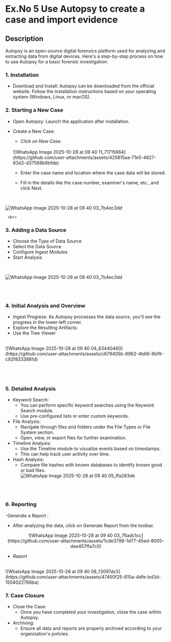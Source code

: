 # Ex.No 5 Use Autopsy to create a case and import evidence
## Description
Autopsy is an open-source digital forensics platform used for analyzing and extracting data from digital devices. Here's a step-by-step process on how to use Autopsy for a basic forensic investigation:

### 1. Installation
- Download and Install: Autopsy can be downloaded from the official website. Follow the installation instructions based on your operating system (Windows, Linux, or macOS).

### 2. Starting a New Case
- Open Autopsy: Launch the application after installation.
- Create a New Case:
     <br>
  -  *Click on New Case.*
    
    <br>
  ![WhatsApp Image 2025-10-28 at 09 40 11_71715664](https://github.com/user-attachments/assets/425815aa-71e5-4827-83d2-d37568b6bfde)

     <br>
     
  - Enter the case name and location where the case data will be stored.
  - Fill in the details like the case number, examiner's name, etc., and click Next.
    
       <br>
       
 ![WhatsApp Image 2025-10-28 at 09 40 03_7b4ec3dd](https://github.com/user-attachments/assets/5028e3af-8e36-4ca9-aa4f-583e3bd2a9ae)


     <br>

### 3. Adding a Data Source
- Choose the Type of Data Source
- Select the Data Source
- Configure Ingest Modules
- Start Analysis
 <br>

  ![WhatsApp Image 2025-10-28 at 09 40 03_7b4ec3dd](https://github.com/user-attachments/assets/0b50b111-16dd-4b61-bddc-42e9364f895b)


<br>
 <br>
 
### 4. Initial Analysis and Overview
- Ingest Progress: As Autopsy processes the data source, you'll see the progress in the lower-left corner.
- Explore the Resulting Artifacts:
- Use the Tree Viewer

<br>
![WhatsApp Image 2025-10-28 at 09 40 04_63440460](https://github.com/user-attachments/assets/c679405b-8962-4b66-8bf9-c92f8333881d)

<br>
<br>

<br>
<br>

  ### 5. Detailed Analysis
  - Keyword Search:
    - You can perform specific keyword searches using the Keyword Search module.
    - Use pre-configured lists or enter custom keywords.
  - File Analysis:
    - Navigate through files and folders under the File Types or File System section.
    - Open, view, or export files for further examination.
  - Timeline Analysis:
     - Use the Timeline module to visualize events based on timestamps.
     - This can help track user activity over time.
- Hash Analysis:
  - Compare file hashes with known databases to identify known good or bad files.
    <br>
![WhatsApp Image 2025-10-28 at 09 40 05_ffa283eb](https://github.com/user-attachments/assets/f9b153c6-9ebe-432c-8316-cae65ae9b6d4)

<br>
<br>

### 6. Reporting

-Generate a Report :
 - After analyzing the data, click on Generate Report from the toolbar.

<p align="center">
![WhatsApp Image 2025-10-28 at 09 40 03_76adc1cc](https://github.com/user-attachments/assets/1cde3799-1d77-45ed-8005-dee457ffa7c0)

</p>

<p align="center">
 


-  *Report*

<br>
![WhatsApp Image 2025-10-28 at 09 40 08_f3097dc5](https://github.com/user-attachments/assets/47450f25-815a-4dfe-bd3d-1504022766ba)

<br>

### 7. Case Closure
- Close the Case:
  - Once you have completed your investigation, close the case within Autopsy.
- Archiving:
  - Ensure all data and reports are properly archived according to your organization's policies.
